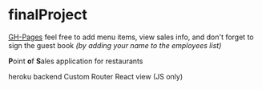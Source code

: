 # finalProject

[GH-Pages](http://aallen-dev.github.io/finalProject/) feel free to add menu items, view sales info, and don't forget to sign the guest book *(by adding your name to the employees list)*

**P**oint **o**f **S**ales application for restaurants


heroku backend 
Custom Router
React view (JS only)
